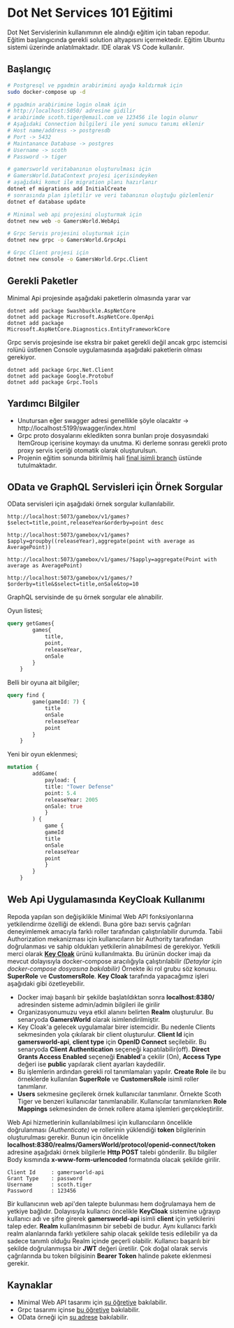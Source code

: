 # Dot Net Services 101 Eğitimi

Dot Net Servislerinin kullanımının ele alındığı eğitim için taban repodur. Eğitim başlangıcında gerekli solution altyapısını içermektedir. Eğitim Ubuntu sistemi üzerinde anlatılmaktadır. IDE olarak VS Code kullanılır.

## Başlangıç

```bash
# Postgresql ve pgadmin arabirimini ayağa kaldırmak için
sudo docker-compose up -d

# pgadmin arabirimine login olmak için
# http://localhost:5050/ adresine gidilir
# arabirimde scoth.tiger@email.com ve 123456 ile login olunur
# Aşağıdaki Connection bilgileri ile yeni sunucu tanımı eklenir
# Host name/address -> postgresdb
# Port -> 5432
# Maintanance Database -> postgres
# Username -> scoth
# Password -> tiger

# gamersworld veritabanının oluşturulması için
# GamersWorld.DataContext projesi içerisindeyken
# aşağıdaki komut ile migration planı hazırlanır
dotnet ef migrations add InitialCreate
# sonrasında plan işletilir ve veri tabanının oluştuğu gözlemlenir
dotnet ef database update

# Minimal web api projesini oluşturmak için
dotnet new web -o GamersWorld.WebApi

# Grpc Servis projesini oluşturmak için
dotnet new grpc -o GamersWorld.GrpcApi

# Grpc Client projesi için
dotnet new console -o GamersWorld.Grpc.Client
```

## Gerekli Paketler

Minimal Api projesinde aşağıdaki paketlerin olmasında yarar var

```text
dotnet add package Swashbuckle.AspNetCore
dotnet add package Microsoft.AspNetCore.OpenApi
dotnet add package Microsoft.AspNetCore.Diagnostics.EntityFrameworkCore
```

Grpc servis projesinde ise ekstra bir paket gerekli değil ancak grpc istemcisi rolünü üstlenen Console uygulamasında aşağıdaki paketlerin olması gerekiyor.

```text
dotnet add package Grpc.Net.Client
dotnet add package Google.Protobuf
dotnet add package Grpc.Tools
```

## Yardımcı Bilgiler

- Unutursan eğer swagger adresi genellikle şöyle olacaktır -> http://localhost:5199/swagger/index.html
- Grpc proto dosyalarını ekledikten sonra bunları proje dosyasındaki ItemGroup içerisine koymayı da unutma. Ki derleme sonrası gerekli proto proxy servis içeriği otomatik olarak oluşturulsun.
- Projenin eğitim sonunda bitirilmiş hali [final isimli branch](https://github.com/buraksenyurt/DotNetServices_101/tree/final) üstünde tutulmaktadır.

## OData ve GraphQL Servisleri için Örnek Sorgular

OData servisleri için aşağıdaki örnek sorgular kullanılabilir.

```text
http://localhost:5073/gamebox/v1/games?$select=title,point,releaseYear&orderby=point desc

http://localhost:5073/gamebox/v1/games?$apply=groupby((releaseYear),aggregate(point with average as AveragePoint))

http://localhost:5073/gamebox/v1/games/?$apply=aggregate(Point with average as AveragePoint)

http://localhost:5073/gamebox/v1/games/?$orderby=title&$select=title,onSale&top=10
```

GraphQL servisinde de şu örnek sorgular ele alınabilir.

Oyun listesi;

```graphql
query getGames{
        games{
            title,
            point,
            releaseYear,
            onSale
        }
    }
```

Belli bir oyuna ait bilgiler;

```graphql
query find {
        game(gameId: 7) {
            title
            onSale
            releaseYear
            point
        }
    }
```

Yeni bir oyun eklenmesi;

```graphql
mutation {
        addGame(
            payload: {
            title: "Tower Defense"
            point: 5.4
            releaseYear: 2005
            onSale: true
            }
        ) {
            game {
            gameId
            title
            onSale
            releaseYear
            point
            }
        }
    }
```

## Web Api Uygulamasında KeyCloak Kullanımı

Repoda yapılan son değişiklikle Minimal Web API fonksiyonlarına yetkilendirme özelliği de eklendi. Buna göre bazı servis çağrıları deneyimlemek amacıyla farklı roller tarafından çalıştırılabilir durumda. Tabii Authorization mekanizması için kullanıcıların bir Authority tarafından doğrulanması ve sahip oldukları yetkilerin alınabilmesi de gerekiyor. Yetkili merci olarak **[Key Cloak](https://www.keycloak.org/)** ürünü kullanılmakta. Bu ürünün docker imajı da mevcut dolayısıyla docker-compose aracılığıyla çalıştırılabilir _(Detaylar için docker-compose dosyasına bakılabilir)_ Örnekte iki rol grubu söz konusu. **SuperRole** ve **CustomersRole**. **Key Cloak** tarafında yapacağımız işleri aşağıdaki gibi özetleyebilir.

- Docker imajı başarılı bir şekilde başlatıldıktan sonra **localhost:8380/** adresinden sisteme admin/admin bilgileri ile girilir
- Organizasyonumuzu veya etkil alanını belirten **Realm** oluşturulur. Bu senaryoda **GamersWorld** olarak isimlendirilmiştir.
- Key Cloak'a gelecek uygulamalar birer istemcidir. Bu nedenle Clients sekmesinden yola çıkılarak bir client oluşturulur. **Client Id** için **gamersworld-api**, **client type** için **OpenID Connect** seçilebilir. Bu senaryoda **Client Authentication** seçeneği kapatılabilir(off). **Direct Grants Access Enabled** seçeneği **Enabled**'a çekilir (On), **Access Type** değeri ise **public** yapılarak client ayarları kaydedilir.
- Bu işlemlerin ardından gerekli rol tanımlamaları yapılır. **Create Role** ile bu örneklerde kullanılan **SuperRole** ve **CustomersRole** isimli roller tanımlanır.
- **Users** sekmesine geçilerek örnek kullanıcılar tanımlanır. Örnekte Scoth Tiger ve benzeri kullanıcılar tanımlanabilir. Kullanıcılar tanımlanırken **Role Mappings** sekmesinden de örnek rollere atama işlemleri gerçekleştirilir.

Web Api hizmetlerinin kullanılabilmesi için kullanıcıların öncelikle doğrulanması _(Authenticate)_ ve rollerinin yüklendiği **token** bilgilerinin oluşturulması gerekir. Bunun için öncelikle **localhost:8380/realms/GamersWorld/protocol/openid-connect/token** adresine aşağıdaki örnek bilgilerle **Http POST** talebi gönderilir. Bu bilgiler Body kısmında **x-www-form-urlencoded**  formatında olacak şekilde girilir.

```text
Client Id     : gamersworld-api
Grant Type    : password
Username      : scoth.tiger
Password      : 123456
```

Bir kullanıcının web api'den talepte bulunması hem doğrulamaya hem de yetkiye bağlıdır. Dolayısıyla kullanıcı öncelikle **KeyCloak** sistemine uğrayıp kullanıcı adı ve şifre girerek **gamersworld-api** isimli **client** için yetkilerini talep eder. **Realm** kullanılmasının bir sebebi de budur. Aynı kullanıcı farklı realm alanlarında farklı yetkilere sahip olacak şekilde tesis edilebilir ya da sadece tanımlı olduğu Realm içinde geçerli olabilir. Kullanıcı başarılı bir şekilde doğrulanmışsa bir **JWT** değeri üretilir. Çok doğal olarak servis çağrılarında bu token bilgisinin **Bearer Token** halinde pakete eklenmesi gerekir.

## Kaynaklar

- Minimal Web API tasarımı için [şu öğretiye](https://learn.microsoft.com/en-us/aspnet/core/tutorials/min-web-api?view=aspnetcore-8.0&tabs=visual-studio-code) bakılabilir.
- Grpc tasarımı içinse [bu öğretiye](https://learn.microsoft.com/en-us/aspnet/core/tutorials/grpc/grpc-start?view=aspnetcore-8.0&tabs=visual-studio-code) bakılabilir.
- OData örneği için [şu adrese](https://github.com/buraksenyurt/odata-challenge/tree/main) bakılabilir.

